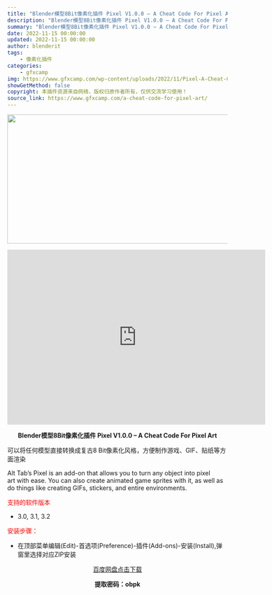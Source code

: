 ```yaml
---
title: "Blender模型8Bit像素化插件 Pixel V1.0.0 – A Cheat Code For Pixel Art"
description: "Blender模型8Bit像素化插件 Pixel V1.0.0 – A Cheat Code For Pixel Art 可以将任何模型直接转换成复古8 Bit像素化风格，方便制作游戏、G..."
summary: "Blender模型8Bit像素化插件 Pixel V1.0.0 – A Cheat Code For Pixel Art 可以将任何模型直接转换成复古8 Bit像素化风格，方便制作游戏、G..."
date: 2022-11-15 00:00:00
updated: 2022-11-15 00:00:00
author: blenderit
tags: 
    - 像素化插件
categories:
    - gfxcamp
img: https://www.gfxcamp.com/wp-content/uploads/2022/11/Pixel-A-Cheat-Code-For-Pixel-Art.jpg
showGetMethod: false
copyright: 本插件资源来自网络，版权归原作者所有，仅供交流学习使用！
source_link: https://www.gfxcamp.com/a-cheat-code-for-pixel-art/
---
```

<div><p><img decoding="async" class="aligncenter size-full wp-image-108231" src="https://www.gfxcamp.com/wp-content/uploads/2022/11/Pixel-A-Cheat-Code-For-Pixel-Art.jpg" data-src="https://www.gfxcamp.com/wp-content/uploads/2022/11/Pixel-A-Cheat-Code-For-Pixel-Art.jpg" alt="" width="590" height="295" data-srcset="https://www.gfxcamp.com/wp-content/uploads/2022/11/Pixel-A-Cheat-Code-For-Pixel-Art.jpg 590w, https://www.gfxcamp.com/wp-content/uploads/2022/11/Pixel-A-Cheat-Code-For-Pixel-Art-150x75.jpg 150w" data-sizes="(max-width: 590px) 100vw, 590px"></p><p style="text-align: center;"><strong><iframe loading="lazy" src="https://player.youku.com/embed/XNTkxODcyMDYwNA==" width="590" height="400" frameborder="0" allowfullscreen="allowfullscreen"></iframe></strong></p><p style="text-align: center;"><strong>Blender模型8Bit像素化插件 Pixel V1.0.0 – A Cheat Code For Pixel Art</strong></p><p>可以将任何模型直接转换成复古8 Bit像素化风格，方便制作游戏、GIF、贴纸等方面渲染</p><p>Alt Tab’s Pixel is an add-on that allows you to turn any object into pixel art with ease. You can also create animated game sprites with it, as well as do things like creating GIFs, stickers, and entire environments.</p><p><span style="color: #ff0000;">支持的软件版本</span></p><ul>
<li>3.0, 3.1, 3.2</li>
</ul><p><span style="color: #ff0000;">安装步骤：</span></p><ul>
<li>在顶部菜单编辑(Edit)-首选项(Preference)-插件(Add-ons)-安装(Install),弹窗里选择对应ZIP安装</li>
</ul><p style="text-align: center;"><a class="maxbutton-3 maxbutton maxbutton-baidu" target="_blank" rel="noopener" href="https://pan.baidu.com/s/1OyWg1XnRcaGv9_jzcUuTEA?pwd=obpk"><span class="mb-text">百度网盘点击下载</span></a></p><p style="text-align: center;"><strong>提取密码：obpk</strong></p></div>